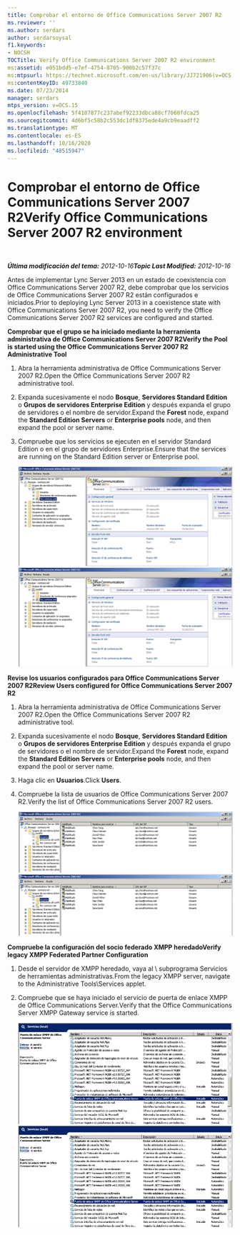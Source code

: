 ```yaml
---
title: Comprobar el entorno de Office Communications Server 2007 R2
ms.reviewer: ''
ms.author: serdars
author: serdarsoysal
f1.keywords:
- NOCSH
TOCTitle: Verify Office Communications Server 2007 R2 environment
ms:assetid: e051bdd5-e7ef-4754-8705-900b2c57f37c
ms:mtpsurl: https://technet.microsoft.com/en-us/library/JJ721906(v=OCS.15)
ms:contentKeyID: 49733840
ms.date: 07/23/2014
manager: serdars
mtps_version: v=OCS.15
ms.openlocfilehash: 5f4107877c237abef92233dbca88cf7060fdca25
ms.sourcegitcommit: 4d6bf5c58b2c553dc1df8375ede4a9cb9eaadff2
ms.translationtype: MT
ms.contentlocale: es-ES
ms.lasthandoff: 10/16/2020
ms.locfileid: "48515947"
---
```

# <a name="verify-office-communications-server-2007-r2-environment"></a><span data-ttu-id="f6e38-102">Comprobar el entorno de Office Communications Server 2007 R2</span><span class="sxs-lookup"><span data-stu-id="f6e38-102">Verify Office Communications Server 2007 R2 environment</span></span>

<div data-xmlns="http://www.w3.org/1999/xhtml">

<div class="topic" data-xmlns="http://www.w3.org/1999/xhtml" data-msxsl="urn:schemas-microsoft-com:xslt" data-cs="https://msdn.microsoft.com/">

<div data-asp="https://msdn2.microsoft.com/asp">



</div>

<div id="mainSection">

<div id="mainBody">

<span> </span>

<span data-ttu-id="f6e38-103">_**Última modificación del tema:** 2012-10-16_</span><span class="sxs-lookup"><span data-stu-id="f6e38-103">_**Topic Last Modified:** 2012-10-16_</span></span>

<span data-ttu-id="f6e38-104">Antes de implementar Lync Server 2013 en un estado de coexistencia con Office Communications Server 2007 R2, debe comprobar que los servicios de Office Communications Server 2007 R2 están configurados e iniciados.</span><span class="sxs-lookup"><span data-stu-id="f6e38-104">Prior to deploying Lync Server 2013 in a coexistence state with Office Communications Server 2007 R2, you need to verify the Office Communications Server 2007 R2 services are configured and started.</span></span>

<span data-ttu-id="f6e38-105">**Comprobar que el grupo se ha iniciado mediante la herramienta administrativa de Office Communications Server 2007 R2**</span><span class="sxs-lookup"><span data-stu-id="f6e38-105">**Verify the Pool is started using the Office Communications Server 2007 R2 Administrative Tool**</span></span>

1.  <span data-ttu-id="f6e38-106">Abra la herramienta administrativa de Office Communications Server 2007 R2.</span><span class="sxs-lookup"><span data-stu-id="f6e38-106">Open the Office Communications Server 2007 R2 administrative tool.</span></span>

2.  <span data-ttu-id="f6e38-107">Expanda sucesivamente el nodo **Bosque**, **Servidores Standard Edition** o **Grupos de servidores Enterprise Edition** y después expanda el grupo de servidores o el nombre de servidor.</span><span class="sxs-lookup"><span data-stu-id="f6e38-107">Expand the **Forest** node, expand the **Standard Edition Servers** or **Enterprise pools** node, and then expand the pool or server name.</span></span>

3.  <span data-ttu-id="f6e38-108">Compruebe que los servicios se ejecuten en el servidor Standard Edition o en el grupo de servidores Enterprise.</span><span class="sxs-lookup"><span data-stu-id="f6e38-108">Ensure that the services are running on the Standard Edition server or Enterprise pool.</span></span>
    
    <span data-ttu-id="f6e38-109">![Consola de administración de Office Communications Server 2007 R2](images/JJ721906.76897b6d-f433-47d2-930d-0816fc30a3c2(OCS.15).jpg "Consola de administración de Office Communications Server 2007 R2")</span><span class="sxs-lookup"><span data-stu-id="f6e38-109">![Office Communications Server 2007 R2 Admin Console](images/JJ721906.76897b6d-f433-47d2-930d-0816fc30a3c2(OCS.15).jpg "Office Communications Server 2007 R2 Admin Console")</span></span>

<span data-ttu-id="f6e38-110">**Revise los usuarios configurados para Office Communications Server 2007 R2**</span><span class="sxs-lookup"><span data-stu-id="f6e38-110">**Review Users configured for Office Communications Server 2007 R2**</span></span>

1.  <span data-ttu-id="f6e38-111">Abra la herramienta administrativa de Office Communications Server 2007 R2.</span><span class="sxs-lookup"><span data-stu-id="f6e38-111">Open the Office Communications Server 2007 R2 administrative tool.</span></span>

2.  <span data-ttu-id="f6e38-112">Expanda sucesivamente el nodo **Bosque**, **Servidores Standard Edition** o **Grupos de servidores Enterprise Edition** y después expanda el grupo de servidores o el nombre de servidor.</span><span class="sxs-lookup"><span data-stu-id="f6e38-112">Expand the **Forest** node, expand the **Standard Edition Servers** or **Enterprise pools** node, and then expand the pool or server name.</span></span>

3.  <span data-ttu-id="f6e38-113">Haga clic en **Usuarios**.</span><span class="sxs-lookup"><span data-stu-id="f6e38-113">Click **Users**.</span></span>

4.  <span data-ttu-id="f6e38-114">Compruebe la lista de usuarios de Office Communications Server 2007 R2.</span><span class="sxs-lookup"><span data-stu-id="f6e38-114">Verify the list of Office Communications Server 2007 R2 users.</span></span>
    
    <span data-ttu-id="f6e38-115">![Lista de usuarios en la herramienta de administración de OCS](images/JJ721906.f6bb7c4f-cbed-4389-8d0a-69a28577f17a(OCS.15).jpg "Lista de usuarios en la herramienta de administración de OCS")</span><span class="sxs-lookup"><span data-stu-id="f6e38-115">![List fo users in OCS Admin tool](images/JJ721906.f6bb7c4f-cbed-4389-8d0a-69a28577f17a(OCS.15).jpg "List fo users in OCS Admin tool")</span></span>

<span data-ttu-id="f6e38-116">**Compruebe la configuración del socio federado XMPP heredado**</span><span class="sxs-lookup"><span data-stu-id="f6e38-116">**Verify legacy XMPP Federated Partner Configuration**</span></span>

1.  <span data-ttu-id="f6e38-117">Desde el servidor de XMPP heredado, vaya al \\ subprograma Servicios de herramientas administrativas.</span><span class="sxs-lookup"><span data-stu-id="f6e38-117">From the legacy XMPP server, navigate to the Administrative Tools\\Services applet.</span></span>

2.  <span data-ttu-id="f6e38-118">Compruebe que se haya iniciado el servicio de puerta de enlace XMPP de Office Communications Server.</span><span class="sxs-lookup"><span data-stu-id="f6e38-118">Verify that the Office Communications Server XMPP Gateway service is started.</span></span>
    
    <span data-ttu-id="f6e38-119">![Servicio de puerta de enlace XMPP de Office Communications Server](images/JJ721906.23223724-3c4b-4cb9-ace2-1cab2c3c91c3(OCS.15).jpg "Servicio de puerta de enlace XMPP de Office Communications Server")</span><span class="sxs-lookup"><span data-stu-id="f6e38-119">![Office Communications Server XMPP Gateway Service](images/JJ721906.23223724-3c4b-4cb9-ace2-1cab2c3c91c3(OCS.15).jpg "Office Communications Server XMPP Gateway Service")</span></span>

</div>

<span> </span>

</div>

</div>

</div>

